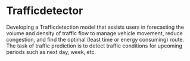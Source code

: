 # Trafficdetector
Developing a Trafficdetection model that assists users in forecasting the volume and density of traffic flow to manage vehicle movement, reduce congestion, and find the optimal (least time or energy consuming) route. The task of traffic prediction is to detect traffic conditions for upcoming periods such as next day, week, etc.
